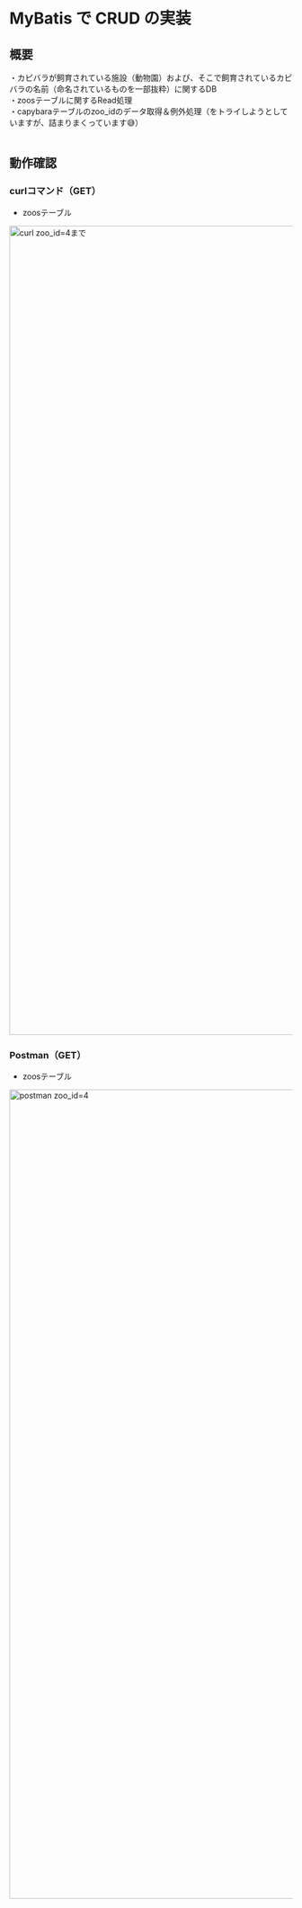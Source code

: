 # MyBatis で CRUD の実装

## 概要
・カピバラが飼育されている施設（動物園）および、そこで飼育されているカピバラの名前（命名されているものを一部抜粋）に関するDB　<br>
・zoosテーブルに関するRead処理　<br>
・capybaraテーブルのzoo_idのデータ取得＆例外処理（をトライしようとしていますが、詰まりまくっています😅）
<br><br>


## 動作確認

### curlコマンド（GET）
- zoosテーブル

<img width="1440" alt="curl zoo_id=4まで" src="https://github.com/capyybara/RaiseTech_Task4_Stream/assets/137416338/0c4a1491-8025-4ac0-938a-0875e676108d">

<br>

### Postman（GET）
- zoosテーブル

<img width="1440" alt="postman zoo_id=4" src="https://github.com/capyybara/RaiseTech_Task4_Stream/assets/137416338/a5219998-8dd4-4a48-ab6e-0803144cb7a6">

<br><br>
